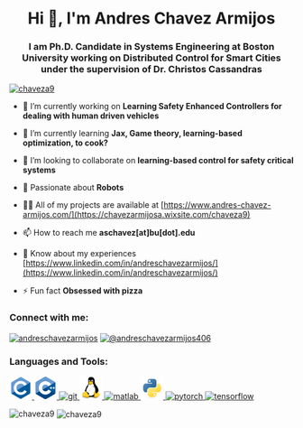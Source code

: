 <h1 align="center">Hi 👋, I'm Andres Chavez Armijos</h1>
<h3 align="center">I am Ph.D. Candidate in Systems Engineering at Boston University working on Distributed Control for Smart Cities under the supervision of Dr. Christos Cassandras</h3>

<p align="left"> <a href="https://github.com/ryo-ma/github-profile-trophy"><img src="https://github-profile-trophy.vercel.app/?username=chaveza9" alt="chaveza9" /></a> </p>

- 🔭 I’m currently working on **Learning Safety Enhanced Controllers for dealing with human driven vehicles**

- 🌱 I’m currently learning **Jax, Game theory, learning-based optimization, to cook?**

- 👯 I’m looking to collaborate on **learning-based control for safety critical systems**

- 🤖 Passionate about **Robots**

- 👨‍💻 All of my projects are available at [https://www.andres-chavez-armijos.com/](https://chavezarmijosa.wixsite.com/chaveza9)

- 📫 How to reach me **aschavez[at]bu[dot].edu**

- 📄 Know about my experiences [https://www.linkedin.com/in/andreschavezarmijos/](https://www.linkedin.com/in/andreschavezarmijos/)

- ⚡ Fun fact **Obsessed with pizza**

<h3 align="left">Connect with me:</h3>
<p align="left">
<a href="https://linkedin.com/in/andreschavezarmijos" target="blank"><img align="center" src="https://raw.githubusercontent.com/rahuldkjain/github-profile-readme-generator/master/src/images/icons/Social/linked-in-alt.svg" alt="andreschavezarmijos" height="30" width="40" /></a>
<a href="https://www.youtube.com/c/@andreschavezarmijos406" target="blank"><img align="center" src="https://raw.githubusercontent.com/rahuldkjain/github-profile-readme-generator/master/src/images/icons/Social/youtube.svg" alt="@andreschavezarmijos406" height="30" width="40" /></a>
</p>

<h3 align="left">Languages and Tools:</h3>
<p align="left"> <a href="https://www.cprogramming.com/" target="_blank" rel="noreferrer"> <img src="https://raw.githubusercontent.com/devicons/devicon/master/icons/c/c-original.svg" alt="c" width="40" height="40"/> </a> <a href="https://www.w3schools.com/cpp/" target="_blank" rel="noreferrer"> <img src="https://raw.githubusercontent.com/devicons/devicon/master/icons/cplusplus/cplusplus-original.svg" alt="cplusplus" width="40" height="40"/> </a> <a href="https://git-scm.com/" target="_blank" rel="noreferrer"> <img src="https://www.vectorlogo.zone/logos/git-scm/git-scm-icon.svg" alt="git" width="40" height="40"/> </a> <a href="https://www.linux.org/" target="_blank" rel="noreferrer"> <img src="https://raw.githubusercontent.com/devicons/devicon/master/icons/linux/linux-original.svg" alt="linux" width="40" height="40"/> </a> <a href="https://www.mathworks.com/" target="_blank" rel="noreferrer"> <img src="https://upload.wikimedia.org/wikipedia/commons/2/21/Matlab_Logo.png" alt="matlab" width="40" height="40"/> </a> <a href="https://www.python.org" target="_blank" rel="noreferrer"> <img src="https://raw.githubusercontent.com/devicons/devicon/master/icons/python/python-original.svg" alt="python" width="40" height="40"/> </a> <a href="https://pytorch.org/" target="_blank" rel="noreferrer"> <img src="https://www.vectorlogo.zone/logos/pytorch/pytorch-icon.svg" alt="pytorch" width="40" height="40"/> </a> <a href="https://www.tensorflow.org" target="_blank" rel="noreferrer"> <img src="https://www.vectorlogo.zone/logos/tensorflow/tensorflow-icon.svg" alt="tensorflow" width="40" height="40"/> </a> </p>

<p><img align="left" src="https://github-readme-stats.vercel.app/api/top-langs?username=chaveza9&show_icons=true&locale=en&layout=compact" alt="chaveza9" /></p>

<p>&nbsp;<img align="center" src="https://github-readme-stats.vercel.app/api?username=chaveza9&show_icons=true&locale=en" alt="chaveza9" /></p>
